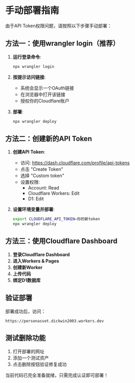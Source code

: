 # 手动部署指南

由于API Token权限问题，请按照以下步骤手动部署：

## 方法一：使用wrangler login（推荐）

1. **运行登录命令**:
   ```bash
   npx wrangler login
   ```

2. **按提示访问链接**:
   - 系统会显示一个OAuth链接
   - 在浏览器中打开该链接
   - 授权你的Cloudflare账户

3. **部署**:
   ```bash
   npx wrangler deploy
   ```

## 方法二：创建新的API Token

1. **创建API Token**:
   - 访问: https://dash.cloudflare.com/profile/api-tokens
   - 点击 "Create Token"
   - 选择 "Custom token"
   - 设置权限:
     - Account: Read
     - Cloudflare Workers: Edit
     - D1: Edit

2. **设置环境变量并部署**:
   ```bash
   export CLOUDFLARE_API_TOKEN=你的新token
   npx wrangler deploy
   ```

## 方法三：使用Cloudflare Dashboard

1. **登录Cloudflare Dashboard**
2. **进入Workers & Pages**
3. **创建新Worker**
4. **上传代码**
5. **绑定D1数据库**

## 验证部署

部署成功后，访问：
```
https://personasset.dickwin2003.workers.dev
```

## 测试删除功能

1. 打开部署的网址
2. 添加一个测试资产
3. 点击删除按钮验证修复成功

当前代码已完全准备就绪，只需完成认证即可部署！